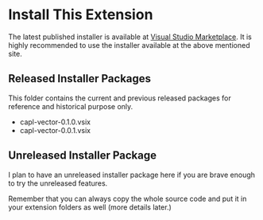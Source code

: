 # Install This Extension

The latest published installer is available at [Visual Studio Marketplace](https://marketplace.visualstudio.com/items?itemName=kmasif.capl-vector). It is highly recommended to use the installer available at the above mentioned site.

## Released Installer Packages

This folder contains the current and previous released packages for reference and historical purpose only.

- capl-vector-0.1.0.vsix
- capl-vector-0.0.1.vsix


## Unreleased Installer Package

I plan to have an unreleased installer package here if you are brave enough to try the unreleased features.

Remember that you can always copy the whole source code and put it in your extension folders as well (more details later.)